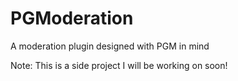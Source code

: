 # PGModeration
A moderation plugin designed with PGM in mind

Note: This is a side project I will be working on soon!
